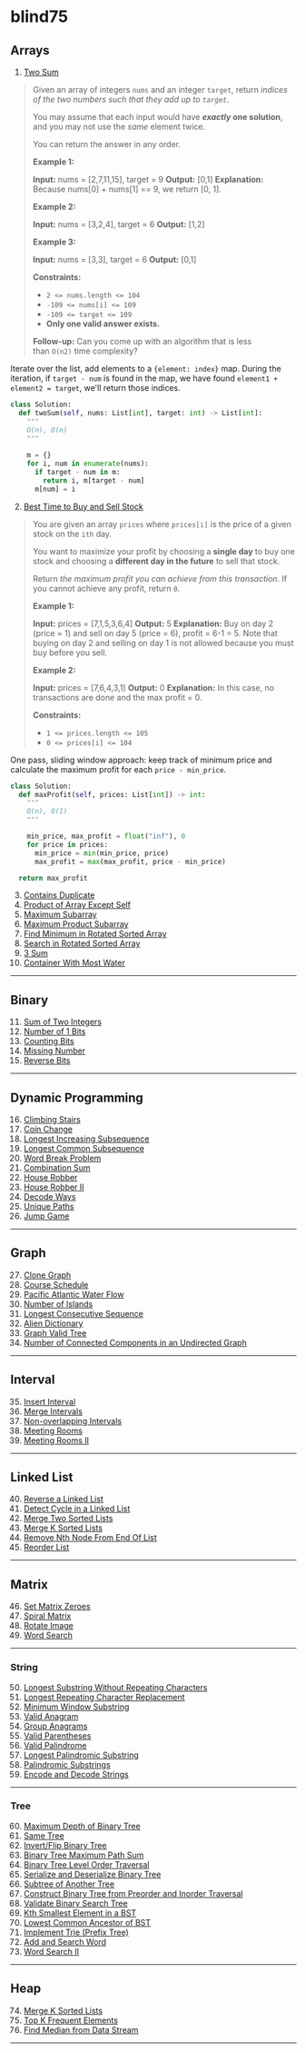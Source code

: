 # blind75

## Arrays

1. [Two Sum](https://leetcode.com/problems/two-sum/)

> Given an array of integers `nums` and an integer `target`, return _indices of the two numbers such that they add up to `target`_.
> 
> You may assume that each input would have **_exactly_ one solution**, and you may not use the _same_ element twice.
> 
> You can return the answer in any order.
> 
> **Example 1:**
> 
> **Input:** nums = [2,7,11,15], target = 9
> **Output:** [0,1]
> **Explanation:** Because nums[0] + nums[1] == 9, we return [0, 1].
> 
> **Example 2:**
> 
> **Input:** nums = [3,2,4], target = 6
> **Output:** [1,2]
> 
> **Example 3:**
> 
> **Input:** nums = [3,3], target = 6
> **Output:** [0,1]
> 
> **Constraints:**
> 
> - `2 <= nums.length <= 104`
> - `-109 <= nums[i] <= 109`
> - `-109 <= target <= 109`
> - **Only one valid answer exists.**
> 
> **Follow-up:** Can you come up with an algorithm that is less than `O(n2)` time complexity? 

Iterate over the list, add elements to a `{element: index}` map. During the iteration, if `target - num` is found in the map, we have found `element1 + element2 = target`, we'll return those indices.

```python
class Solution:
  def twoSum(self, nums: List[int], target: int) -> List[int]:
    """
    O(n), O(n)
    """
    
    m = {}
    for i, num in enumerate(nums):
      if target - num in m:
        return i, m[target - num]
      m[num] = i
```

2. [Best Time to Buy and Sell Stock](https://leetcode.com/problems/best-time-to-buy-and-sell-stock/)

> You are given an array `prices` where `prices[i]` is the price of a given stock on the `ith` day.
> 
> You want to maximize your profit by choosing a **single day** to buy one stock and choosing a **different day in the future** to sell that stock.
> 
> Return _the maximum profit you can achieve from this transaction_. If you cannot achieve any profit, return `0`.
> 
> **Example 1:**
> 
> **Input:** prices = [7,1,5,3,6,4]
> **Output:** 5
> **Explanation:** Buy on day 2 (price = 1) and sell on day 5 (price = 6), profit = 6-1 = 5.
> Note that buying on day 2 and selling on day 1 is not allowed because you must buy before you sell.
> 
> **Example 2:**
> 
> **Input:** prices = [7,6,4,3,1]
> **Output:** 0
> **Explanation:** In this case, no transactions are done and the max profit = 0.
> 
> **Constraints:**
> 
> - `1 <= prices.length <= 105`
> - `0 <= prices[i] <= 104`

One pass, sliding window approach: keep track of minimum price and calculate the maximum profit for each `price - min_price`.

```python
class Solution:
  def maxProfit(self, prices: List[int]) -> int:
    """
    O(n), O(1)
    """

    min_price, max_profit = float("inf"), 0
    for price in prices:
      min_price = min(min_price, price)
      max_profit = max(max_profit, price - min_price)

  return max_profit
```

3. [Contains Duplicate](https://leetcode.com/problems/contains-duplicate/)
4. [Product of Array Except Self](https://leetcode.com/problems/product-of-array-except-self/)
5. [Maximum Subarray](https://leetcode.com/problems/maximum-subarray/)
6. [Maximum Product Subarray](https://leetcode.com/problems/maximum-product-subarray/)
7. [Find Minimum in Rotated Sorted Array](https://leetcode.com/problems/find-minimum-in-rotated-sorted-array/)
8. [Search in Rotated Sorted Array](https://leetcode.com/problems/search-in-rotated-sorted-array/)
9. [3 Sum](https://leetcode.com/problems/3sum/)
10. [Container With Most Water](https://leetcode.com/problems/container-with-most-water/)

---

## Binary

11. [Sum of Two Integers](https://leetcode.com/problems/sum-of-two-integers/)
12. [Number of 1 Bits](https://leetcode.com/problems/number-of-1-bits/)
13. [Counting Bits](https://leetcode.com/problems/counting-bits/)
14. [Missing Number](https://leetcode.com/problems/missing-number/)
15. [Reverse Bits](https://leetcode.com/problems/reverse-bits/)

---

## Dynamic Programming

16. [Climbing Stairs](https://leetcode.com/problems/climbing-stairs/)
17. [Coin Change](https://leetcode.com/problems/coin-change/)
18. [Longest Increasing Subsequence](https://leetcode.com/problems/longest-increasing-subsequence/)
19. [Longest Common Subsequence](https://leetcode.com/problems/longest-common-subsequence/)
20. [Word Break Problem](https://leetcode.com/problems/word-break/)
21. [Combination Sum](https://leetcode.com/problems/combination-sum-iv/)
22. [House Robber](https://leetcode.com/problems/house-robber/)
23. [House Robber II](https://leetcode.com/problems/house-robber-ii/)
24. [Decode Ways](https://leetcode.com/problems/decode-ways/)
25. [Unique Paths](https://leetcode.com/problems/unique-paths/)
26. [Jump Game](https://leetcode.com/problems/jump-game/)

---

## Graph

27. [Clone Graph](https://leetcode.com/problems/clone-graph/)
28. [Course Schedule](https://leetcode.com/problems/course-schedule/)
29. [Pacific Atlantic Water Flow](https://leetcode.com/problems/pacific-atlantic-water-flow/)
30. [Number of Islands](https://leetcode.com/problems/number-of-islands/)
31. [Longest Consecutive Sequence](https://leetcode.com/problems/longest-consecutive-sequence/)
32. [Alien Dictionary](https://leetcode.com/problems/alien-dictionary/)
33. [Graph Valid Tree](https://leetcode.com/problems/graph-valid-tree/)
34. [Number of Connected Components in an Undirected Graph](https://leetcode.com/problems/number-of-connected-components-in-an-undirected-graph/)

---

## Interval

35. [Insert Interval](https://leetcode.com/problems/insert-interval/)
36. [Merge Intervals](https://leetcode.com/problems/merge-intervals/)
37. [Non-overlapping Intervals](https://leetcode.com/problems/non-overlapping-intervals/)
38. [Meeting Rooms](https://leetcode.com/problems/meeting-rooms/)
39. [Meeting Rooms II](https://leetcode.com/problems/meeting-rooms-ii/)

---

## Linked List

40. [Reverse a Linked List](https://leetcode.com/problems/reverse-linked-list/)
41. [Detect Cycle in a Linked List](https://leetcode.com/problems/linked-list-cycle/)
42. [Merge Two Sorted Lists](https://leetcode.com/problems/merge-two-sorted-lists/)
43. [Merge K Sorted Lists](https://leetcode.com/problems/merge-k-sorted-lists/)
44. [Remove Nth Node From End Of List](https://leetcode.com/problems/remove-nth-node-from-end-of-list/)
45. [Reorder List](https://leetcode.com/problems/reorder-list/)

---

## Matrix

46. [Set Matrix Zeroes](https://leetcode.com/problems/set-matrix-zeroes/)
47. [Spiral Matrix](https://leetcode.com/problems/spiral-matrix/)
48. [Rotate Image](https://leetcode.com/problems/rotate-image/)
49. [Word Search](https://leetcode.com/problems/word-search/)

---

### String

50. [Longest Substring Without Repeating Characters](https://leetcode.com/problems/longest-substring-without-repeating-characters/)
51. [Longest Repeating Character Replacement](https://leetcode.com/problems/longest-repeating-character-replacement/)
52. [Minimum Window Substring](https://leetcode.com/problems/minimum-window-substring/)
53. [Valid Anagram](https://leetcode.com/problems/valid-anagram/)
54. [Group Anagrams](https://leetcode.com/problems/group-anagrams/)
55. [Valid Parentheses](https://leetcode.com/problems/valid-parentheses/)
56. [Valid Palindrome](https://leetcode.com/problems/valid-palindrome/)
57. [Longest Palindromic Substring](https://leetcode.com/problems/longest-palindromic-substring/)
58. [Palindromic Substrings](https://leetcode.com/problems/palindromic-substrings/)
59. [Encode and Decode Strings](https://leetcode.com/problems/encode-and-decode-strings/)

---

### Tree

60. [Maximum Depth of Binary Tree](https://leetcode.com/problems/maximum-depth-of-binary-tree/)
61. [Same Tree](https://leetcode.com/problems/same-tree/)
62. [Invert/Flip Binary Tree](https://leetcode.com/problems/invert-binary-tree/)
63. [Binary Tree Maximum Path Sum](https://leetcode.com/problems/binary-tree-maximum-path-sum/)
64. [Binary Tree Level Order Traversal](https://leetcode.com/problems/binary-tree-level-order-traversal/)
65. [Serialize and Deserialize Binary Tree](https://leetcode.com/problems/serialize-and-deserialize-binary-tree/)
66. [Subtree of Another Tree](https://leetcode.com/problems/subtree-of-another-tree/)
67. [Construct Binary Tree from Preorder and Inorder Traversal](https://leetcode.com/problems/construct-binary-tree-from-preorder-and-inorder-traversal/)
68. [Validate Binary Search Tree](https://leetcode.com/problems/validate-binary-search-tree/)
69. [Kth Smallest Element in a BST](https://leetcode.com/problems/kth-smallest-element-in-a-bst/)
70. [Lowest Common Ancestor of BST](https://leetcode.com/problems/lowest-common-ancestor-of-a-binary-search-tree/)
71. [Implement Trie (Prefix Tree)](https://leetcode.com/problems/implement-trie-prefix-tree/)
72. [Add and Search Word](https://leetcode.com/problems/add-and-search-word-data-structure-design/)
73. [Word Search II](https://leetcode.com/problems/word-search-ii/)

---

## Heap

74. [Merge K Sorted Lists](https://leetcode.com/problems/merge-k-sorted-lists/)
75. [Top K Frequent Elements](https://leetcode.com/problems/top-k-frequent-elements/)
76. [Find Median from Data Stream](https://leetcode.com/problems/find-median-from-data-stream/)

---
